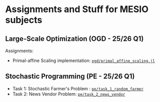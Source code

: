 # Assignments and Stuff for MESIO subjects

## Large-Scale Optimization (OGD - 25/26 Q1)

Assignments:

- Primal-affine Scaling implementation: [`ogd/primal_affine_scaling.jl`](./ogd/primal_affine_scaling.jl)
    
## Stochastic Programming (PE - 25/26 Q1)

- Task 1: Stochastic Farmer's Problem : [`pe/task_1_random_farmer`](./pe/task_1_random_farmer)
- Task 2: News Vendor Problem: [`pe/task_2_news_vendor`](./pe/task_2_news_vendor)